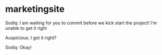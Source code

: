 # marketingsite
Sodiq: I am waiting for you to commit before we kick start the project!
I'm unable to get it right

Auspicious: I got it right?

Sodiq: Okay!
